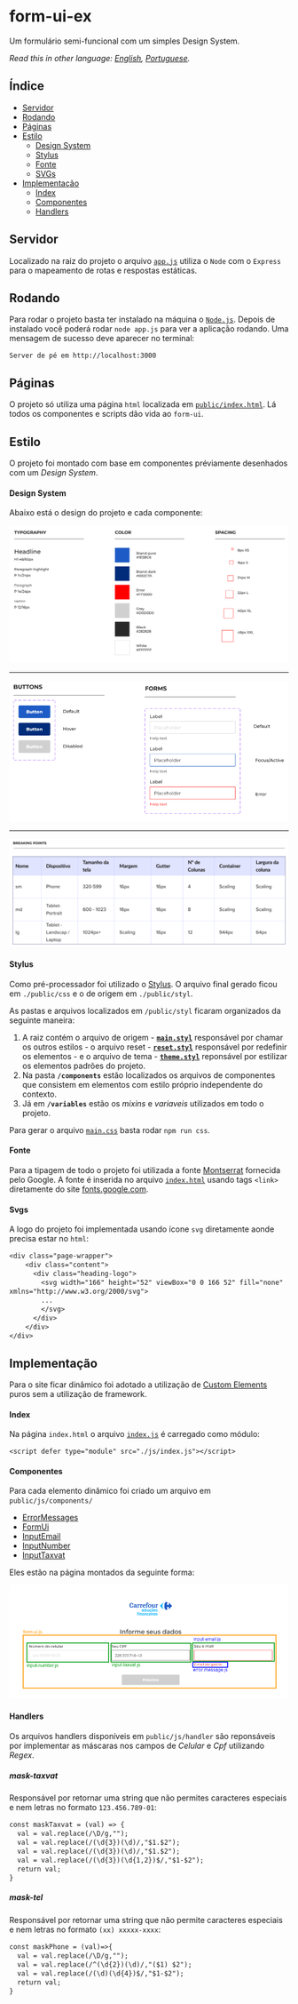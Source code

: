 # form-ui-ex
Um formulário semi-funcional com um simples Design System.

*Read this in other language: [English](README.en.md), [Portuguese](/README.md).*

## Índice

- [Servidor](#servidor)
- [Rodando](#rodando)
- [Páginas](#páginas)
- [Estilo](#estilo)
  - [Design System](#design-system)
  - [Stylus](#stylus)
  - [Fonte](#fonte)
  - [SVGs](#svgs)
- [Implementação](#implementação)
  - [Index](#index)
  - [Componentes](#componentes)
  - [Handlers](#handlers)

## Servidor

Localizado na raiz do projeto o arquivo [`app.js`](/app.js) utiliza o `Node` com o `Express` para o mapeamento de rotas e respostas estáticas. 

## Rodando

Para rodar o projeto basta ter instalado na máquina o [`Node.js`](https://nodejs.org/en/). Depois de instalado você poderá rodar `node app.js` para ver a aplicação rodando. Uma mensagem de sucesso deve aparecer no terminal:

```
Server de pé em http://localhost:3000
```

## Páginas

O projeto só utiliza uma página `html` localizada em [`public/index.html`](/public/index.html). Lá todos os componentes e scripts dão vida ao `form-ui`.

## Estilo

O projeto foi montado com base em componentes préviamente desenhados com um *Design System*.

#### Design System

Abaixo está o design do projeto e cada componente:

![Tipografia, Cores e Espaçamento](/public/media/DS-values.png)
***
![Elementos e seus estados](/public/media/DS-elements-state.png)
***
![Breakpoints](/public/media/DS-breaking-points.png)

#### Stylus

Como pré-processador foi utilizado o [Stylus](https://stylus-docs.netlify.app/). O arquivo final gerado ficou em `./public/css` e o de origem em `./public/styl`.

As pastas e arquivos localizados em `/public/styl` ficaram organizados da seguinte maneira:

1. A raiz contém o arquivo de origem - **[`main.styl`](/public/styl/main.styl)** responsável por chamar os outros estilos - o arquivo reset - **[`reset.styl`](/public/styl/reset.styl)** responsável por redefinir os elementos - e o arquivo de tema - **[`theme.styl`](/public/styl/theme.styl)** reponsável por estilizar os elementos padrões do projeto.
1. Na pasta **`/components`** estão localizados os arquivos de componentes que consistem em elementos com estilo próprio independente do contexto.
1. Já em **`/variables`** estão os *mixins* e *variaveis* utilizados em todo o projeto.

Para gerar o arquivo [`main.css`](./public/css/main.css) basta rodar `npm run css`.

#### Fonte

Para a tipagem de todo o projeto foi utilizada a fonte [Montserrat](https://fonts.google.com/specimen/Montserrat) fornecida pelo Google.
A fonte é inserida no arquivo [`index.html`](/public/index.html) usando tags `<link>` diretamente do site [fonts.google.com](https://fonts.google.com/specimen/Montserrat).

#### Svgs

A logo do projeto foi implementada usando ícone `svg` diretamente aonde precisa estar no `html`:

```
<div class="page-wrapper">
    <div class="content">
      <div class="heading-logo">
        <svg width="166" height="52" viewBox="0 0 166 52" fill="none" xmlns="http://www.w3.org/2000/svg">
        ...  
        </svg>          
      </div>
    </div>
</div>
```


## Implementação

Para o site ficar dinâmico foi adotado a utilização de [Custom Elements](https://web.dev/custom-elements-v1/) puros sem a utilização de framework.

#### Index

Na página `index.html` o arquivo [`index.js`](./public/js/index.js) é carregado como módulo:

```
<script defer type="module" src="./js/index.js"></script>
```

#### Componentes

Para cada elemento dinâmico foi criado um arquivo em `public/js/components/`

* [ErrorMessages](/public/js/components/error-message.js)
* [FormUi](/public/js/components/form-ui.js)
* [InputEmail](/public/js/components/input-email.js)
* [InputNumber](/public/js/components/input-number.js)
* [InputTaxvat](/public/js/components/input-taxvat.js)

Eles estão na página montados da seguinte forma:

![Components](/public/media/Components.png)

#### Handlers

Os arquivos handlers disponíveis em `public/js/handler` são reponsáveis por implementar as máscaras nos campos de *Celular* e *Cpf* utilizando *Regex*.

##### mask-taxvat

Responsável por retornar uma string que não permites caracteres especiais e nem letras no formato `123.456.789-01`:

```
const maskTaxvat = (val) => {
  val = val.replace(/\D/g,"");
  val = val.replace(/(\d{3})(\d)/,"$1.$2");
  val = val.replace(/(\d{3})(\d)/,"$1.$2");
  val = val.replace(/(\d{3})(\d{1,2})$/,"$1-$2");
  return val;
}
```

##### mask-tel

Responsável por retornar uma string que não permite caracteres especiais e nem letras no formato `(xx) xxxxx-xxxx`:

```
const maskPhone = (val)=>{
  val = val.replace(/\D/g,"");
  val = val.replace(/^(\d{2})(\d)/,"($1) $2");
  val = val.replace(/(\d)(\d{4})$/,"$1-$2");
  return val;
}
```